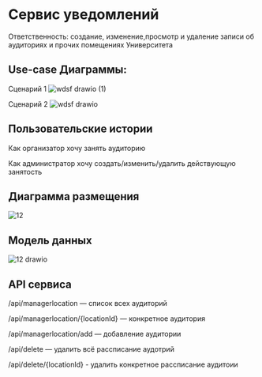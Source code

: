 # Сервис уведомлений

Ответственность: создание, изменение,просмотр и удаление записи об аудиториях и прочих помещениях Университета

## Use-case Диаграммы:
 Сценарий 1
![wdsf drawio (1)](https://user-images.githubusercontent.com/76588508/166666396-36dea743-b621-4f8d-8c8f-2a6b2dd43d35.png)
 
 Сценарий 2
![wdsf drawio](https://user-images.githubusercontent.com/76588508/166666427-17bf360b-c7ff-49f4-aa54-59577beccaff.png)

## Пользовательские истории

Как организатор хочу занять аудиторию

Как администратор хочу создать/изменить/удалить действующую занятость

## Диаграмма размещения
![12](https://user-images.githubusercontent.com/76588508/164014089-a8d8159e-0c60-48fd-84ec-04c228aaba4b.jpg)

## Модель данных
![12 drawio](https://user-images.githubusercontent.com/76588508/164015862-cb18507f-6bab-400b-9838-691194f0cf9a.png)

## API сервиса

/api/managerlocation — список всех аудиторий

/api/managerlocation/{locationId} — конкретное аудитория

/api/managerlocation/add — добавление аудитории

/api/delete — удалить всё рассписание аудотрий

/api/delete/{locationId} - удалить конкретное рассписание аудитоии
